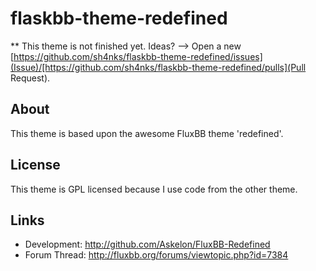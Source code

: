 flaskbb-theme-redefined
=======================

** This theme is not finished yet. Ideas? --> Open a new [https://github.com/sh4nks/flaskbb-theme-redefined/issues](Issue)/[https://github.com/sh4nks/flaskbb-theme-redefined/pulls](Pull Request).

## About
This theme is based upon the awesome FluxBB theme 'redefined'.

## License
This theme is GPL licensed because I use code from the other theme.

## Links
 * Development: http://github.com/Askelon/FluxBB-Redefined
 * Forum Thread: http://fluxbb.org/forums/viewtopic.php?id=7384
